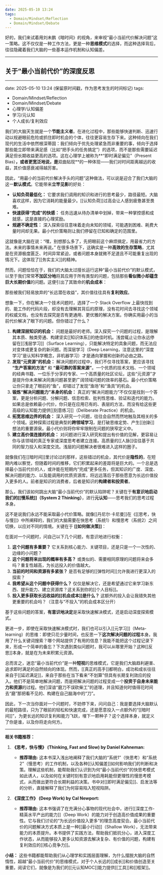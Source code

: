 ```yaml
---
date: 2025-05-10 13:24
tags:
  - Domain/Mindset/Reflection
  - Domain/Mindset/Debate
---
```

好的，我们来试着用刘未鹏《暗时间》的视角，来审视“最小当前代价解决问题”这一策略。这不仅仅是一种工作方法，更是一种**思维模式**的选择，而这种选择背后，往往隐藏着我们大脑的一些基本运作机制和认知偏差。

---

## 关于“最小当前代价”的深度反思

---
date: 2025-05-10 13:24 (保留原时间戳，作为思考发生的时间标记)
tags:
  - Domain/Mindset/Reflection
  - Domain/Mindset/Debate
  - 心理学/认知偏差
  - 学习/元认知
  - 个人成长/复利效应

我们的大脑天生就是一个**节能主义者**。在进化过程中，那些能够快速判断、迅速行动以规避眼前危险或抓住即时机会的个体，往往更容易生存下来。这种倾向在我们现代的生活中依然根深蒂固：我们倾向于优先处理紧急而非重要的事，倾向于选择那些能立即带来满足感（比如“把手头的任务搞定”）的选项，而不是那些需要延迟满足但长期收益更高的选项。这在心理学上被称为**“即时满足偏见”（Present Bias）**，或者更宽泛地说，是**双曲贴现**的一种体现——我们对时间距离越远的收益，其价值感衰减得越厉害。

因此，“用最小的当前代价解决手头的问题”这种做法，可以说是迎合了我们大脑的这一**默认模式**。它能带来**立竿见影**的好处：

- **认知负荷最低化：** 它要求我们调用的知识和进行的思考最少，路径最短。大脑喜欢这样，因为它消耗的能量最少。[[认知负荷]]过高会让人感到疲惫甚至畏难。
- **快速获得“完成”的快感：** 任务迅速从待办清单中划掉，带来一种掌控感和成就感，这是直接的心理奖励。
- **规避不确定性：** 深入探索往往意味着走向未知的领域，可能遇到困难、耗费大量时间却无果。最小代价策略则让我们停留在已知和确定的范围里。

这就像是大脑在说：“嘿，别想那么多了，先把眼前这个麻烦搞定，用最省力的方法。未来的事情未来再说。” 在很多场景下，这确实是一种**高效的生存策略**，尤其是在资源极度匮乏、时间异常紧迫，或者问题本身就微不足道且不可能重复出现的情况下。这体现了[[务实主义]]的精神。

然而，问题恰恰在于，我们的大脑太过擅长运行这种“最小当前代价”的默认模式，以至于我们常常**不加区分地**将其应用于所有类型的问题，包括那些**看似微小却蕴含巨大长期价值**的问题。这便引出了其致命的**机会成本**：

那些被我们轻易放弃的“长远潜在收益”，其价值往往具有**复利效应**。

想象一下，你在解决一个技术问题时，选择了一个 Stack Overflow 上最快找到的、能工作的代码片段，却没有去理解其背后的原理，没有花时间去寻找这个领域的权威文档，也没有去探究是否有更通用、更优雅的解决方案。你确实用最小的当前代价解决了眼下的问题。但你错过了什么？

1.  **构建深层知识的机会：** 问题是最好的老师。深入探究一个问题的过程，是理解其本质、触类旁通、构建坚实[[知识体系]]的绝佳时机。浅尝辄止让你永远停留在[[浅层学习]]（Surface Learning），只能解决特定的具象问题，而无法应对变体或更复杂的新问题。而深层学习（Deep Learning，注意这里的“深度学习”是认知科学概念，非机器学习）才是通向掌握和创新的必由之路。
2.  **发现“元资源”的机会：** 解决问题的过程中，我们不仅寻找答案，更应该寻找 **“生产答案的方法”** 和 **“最可靠的答案来源”**。一个优质的技术文档、一个领域的经典书籍、一位乐于分享的专家、一个高质量的社区论坛，这些“元资源”才是提升你未来解决同类问题甚至更广阔领域问题的效率的基石。最小代价策略让你只拿走了眼前的“鱼”，却错过了发现“渔场”和“渔具”的机会。
3.  **锻炼“解决问题能力”本身的机会：** 真正的“解决问题能力”不仅仅是找到一个答案，更是分析问题、分解问题、信息检索、批判性思维、验证和迭代的能力。如果总是依赖最小代价，你只是在应用已有的、表层的方法，而没有给这些更高级的认知能力提供[[刻意练习]]（Deliberate Practice）的机会。
4.  **拓宽思维边界的机会：** 深入研究一个问题，往往会自然而然地触及其相关的多个领域。这种探索过程是典型的**跨领域学习**，是打破思维定势、产生[[创新]]想法的重要源泉。最小代价则将你牢牢限制在问题的狭窄定义中。
5.  **建立高价值连接的机会：** 对问题进行深入研究和提出有价值的见解，更容易让你与该领域的真正专家或深度思考者建立连接。高质量的[[人脉]]往往基于共同的智力投入和深度交流。浅层的问题解决者很难进入这样的圈子。

就像我们在[[暗时间]]里讨论过的那样，这些错过的机会，其代价是**隐性的**，在短期内难以察觉，但随着时间的推移，它们积累起来的差距将是巨大的。一个总是选择最小当前代价的人，或许能在短期内“完成”更多任务，但其知识的广度、深度、解决问题的能力、以及能调用的优质资源库，将远远落后于那些愿意为长远价值投入更多的人。前者是知识的消费者，后者是知识的**构建者和投资者**。

那么，我们该如何跳出大脑“最小当前代价”的默认陷阱呢？关键在于**有意识地启动我们的[[慢系统]]（System 2 Thinking）**，进行**元认知**——思考我们的思考过程本身。

这不是说我们永远不能采取最小代价策略。就像[[丹尼尔·卡尼曼]]在《[[思考，快与慢]]》中所阐释的，我们的大脑需要在快思考（系统1）和慢思考（系统2）之间切换，以应对不同的情境。关键在于 **[[如何做决策]]**：

在面对一个问题时，问自己以下几个问题，有意识地进行权衡：

1.  **这个问题有多重要？** 它关系到核心能力、关键项目，还是只是一个一次性的、边缘的小问题？
2.  **这个问题将来出现的概率有多高？** 或类似的、需要相同原理的问题将来会多吗？重复性越高，为长远投入的价值越大。
3.  **当前的时间和资源有多紧张？** 是否有足够的[[弹性时间]]允许我进行更深入的探索？
4.  **我希望从这个问题中获得什么？** 仅仅是解决它，还是希望通过它来学习新东西、提升能力、建立资源库？这关系到你的[[个人目标]]。
5.  **投入更多获取长远收益的[[机会成本]]是什么？** 这额外的投入会让我错失其他更重要的机会吗？（注意与“不投入”的机会成本区分开）

基于这些问题的答案，**有意识地决定**是采取快速解决模式，还是启动深度探索模式。

更进一步，即使在采取快速解决模式时，我们也可以引入[[元学习]]（Meta-learning）的思维：即使只花少量时间，也反思一下**这次解决问题的过程**本身。我用了什么关键词搜索？哪个网站提供了有用的信息？我能不能把这个过程记录下来，形成一个简单的备忘？下次遇到类似问题时，我可以从哪里开始？这种[[反思]]本身，就是在为未来积累元资源。

总而言之，迷恋“最小当前代价”是一种**短视**的思维模式，它是我们大脑趋利避害、追求即时满足的自然倾向的体现。然而，[[真正的高手]]都明白，成功和成长往往来自于[[延迟满足]]，来自于那些在当下看来“不划算”但具有长期复利效应的投入。他们不是简单地解决问题，而是把解决问题的过程变成一个**投资于自身未来能力和资源**的过程。他们深谙“磨刀不误砍柴工”的道理，并且知道何时值得花时间去“磨”那把看不见的、构建在自己脑海中的“刀”。

因此，下一次当你面对一个问题时，不妨停下来，问问自己：我是要选择大脑默认的最短路径，只为了眼前的轻松和快速完成，还是愿意投入一点额外的“[[暗时间]]”，为更长远的知识复利和能力飞跃，埋下一颗种子？这个选择本身，就定义了你是谁，以及你将走向何方。

---
**相关书籍推荐：**

1.  **《思考，快与慢》 (Thinking, Fast and Slow) by Daniel Kahneman:**
    *   **推荐理由:** 这本书深入浅出地阐释了我们大脑的“系统1”（快思考）和“系统2”（慢思考）的工作机制，以及各种[[认知偏差]]如何影响我们的判断和决策。理解这些机制，能帮助我们认识到为何“最小当前代价”的快思考模式如此诱人，以及如何在关键时刻有意识地启用耗能但更理性的慢思考模式，从而做出更符合长期利益的决策。书中对[[即时满足偏见]]、启发法等的分析，直接解释了我们为何容易陷入短视陷阱。

2.  **《深度工作》 (Deep Work) by Cal Newport:**
    *   **推荐理由:** 这本书强调了在充满分心事物的现代社会中，进行[[深度工作-精英水平产出的能力]]（Deep Work）的能力对于创造高价值成果的重要性。它与我们讨论的“为长远价值投入更多”的理念高度契合。最小当前代价的问题解决方式本质上是一种[[最小行动]]（Shallow Work），无法带来能力的本质提升。本书提供了实践方法，帮助我们抵抗分心，进入深度工作状态，从而能够投入更多认知资源去解决复杂、有价值的问题，构建有复利效应的[[核心竞争力]]。

**小结：** 这些书籍都能帮助我们从心理学和实践层面理解，为什么摆脱大脑的自然惰性，超越“最小当前代价”的思维模式，对于个人长远的[[成长]]和价值创造至关重要。阅读它们，就像是为我们的[[元认知MOC]]能力提供[[工具]]和[[框架]]。